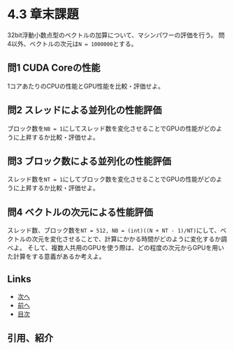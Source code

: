 # 4.3 章末課題
32bit浮動小数点型のベクトルの加算について、マシンパワーの評価を行う。
問4以外、ベクトルの次元は`N = 1000000`とする。

## 問1 CUDA Coreの性能
1コアあたりのCPUの性能とGPU性能を比較・評価せよ。

## 問2 スレッドによる並列化の性能評価
ブロック数を`NB = 1`にしてスレッド数を変化させることでGPUの性能がどのように上昇するか比較・評価せよ。

## 問3 ブロック数による並列化の性能評価
スレッド数を`NT = 1`にしてブロック数を変化させることでGPUの性能がどのように上昇するか比較・評価せよ。

## 問4 ベクトルの次元による性能評価
スレッド数、ブロック数を`NT = 512, NB = (int)((N + NT - 1)/NT)`にして、ベクトルの次元を変化させることで、計算にかかる時間がどのように変化するか調べよ。
そして、複数人共用のGPUを使う際は、どの程度の次元からGPUを用いた計算をする意義があるか考えよ。

## Links
* [次へ](./4.4.md)
* [前へ](./4.2.md)
* [目次](./index.md)

## 引用、紹介